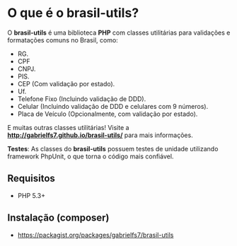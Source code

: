 O que é o brasil-utils?
============

O **brasil-utils** é uma biblioteca **PHP** com classes utilitárias para validações e 
formatações comuns no Brasil, como: 

* RG.
* CPF
* CNPJ.
* PIS.
* CEP (Com validação por estado).
* Uf.
* Telefone Fixo (Incluindo validação de DDD).
* Celular (Incluindo validação de DDD e celulares com 9 números).
* Placa de Veículo (Opcionalmente, com validação por estado).
 

E muitas outras classes utilitárias! Visite a **http://gabrielfs7.github.io/brasil-utils/** para mais informações.

**Testes**: As classes do **brasil-utils** possuem testes de unidade utilizando framework PhpUnit, o que torna o 
código mais confiável.

Requisitos
----------

* PHP 5.3+

Instalação (composer)
----------

* https://packagist.org/packages/gabrielfs7/brasil-utils
